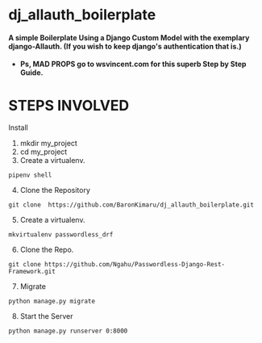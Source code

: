 # dj_allauth_boilerplate
#### A simple Boilerplate Using a Django Custom Model with the exemplary django-Allauth. (If you wish to keep django's authentication that is.)
* **Ps, MAD PROPS go to wsvincent.com for this superb Step by Step Guide.**

# STEPS INVOLVED
Install
1. mkdir my_project
2. cd my_project
3. Create a virtualenv. 
```
pipenv shell
```
4. Clone the Repository
```
git clone  https://github.com/BaronKimaru/dj_allauth_boilerplate.git
```
5. Create a virtualenv. 
```
mkvirtualenv passwordless_drf
```
6. Clone the Repo.
```
git clone https://github.com/Ngahu/Passwordless-Django-Rest-Framework.git
```
7. Migrate 
```
python manage.py migrate
```
8. Start the Server
```
python manage.py runserver 0:8000
```
